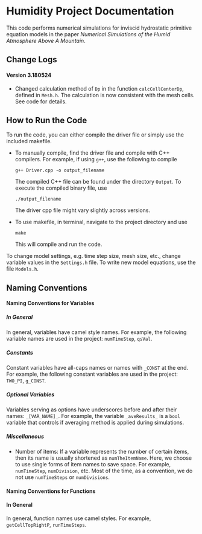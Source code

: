 # Humidity Project Documentation

This code performs numerical simulations for inviscid hydrostatic primitive equation models in the paper *Numerical Simulations of the Humid Atmosphere Above A Mountain*.

## Change Logs
#### Version 3.180524

- Changed calculation method of `Dp` in the function `calcCellCenterDp`, defined in `Mesh.h`. The calculation is now consistent with the mesh cells. See code for details.


## How to Run the Code

To run the code, you can either compile the driver file or simply use the included makefile.
* To manually compile, find the driver file and compile with C++ compilers. For example, if using `g++`, use the following to compile
  ~~~~
  g++ Driver.cpp -o output_filename
  ~~~~
  The compiled C++ file can be found under the directory `Output`.
  To execute the compiled binary file, use
  ~~~~
  ./output_filename
  ~~~~
  The driver cpp file might vary slightly across versions.

* To use makefile, in terminal, navigate to the project directory and use
  ~~~~
  make
  ~~~~
  This will compile and run the code.

To change model settings, e.g. time step size, mesh size, etc., change variable values in the `Settings.h` file. To write new model equations, use the file `Models.h`.





## Naming Conventions

#### Naming Conventions for Variables

##### In General
In general, variables have camel style names. For example, the following variable names are used in the project: `numTimeStep`, `qsVal`.

##### Constants
Constant variables have all-caps names or names with `_CONST` at the end. For example, the following constant variables are used in the project: `TWO_PI`, `g_CONST`.

##### Optional Variables
Variables serving as options have underscores before and after their names: `_[VAR_NAME]_`. For example, the variable `_aveResults_` is a `bool` variable that controls if averaging method is applied during simulations.

##### Miscellaneous
- Number of items: If a variable represents the number of certain items, then its name is usually shortened as `numTheItemName`. Here, we choose to use single forms of item names to save space. For example, `numTimeStep`, `numDivision`, etc. Most of the time, as a convention, we do not use `numTimeSteps` or `numDivisions`.




#### Naming Conventions for Functions

#### In General
In general, function names use camel styles. For example, `getCellTopRightP`, `runTimeSteps`.
